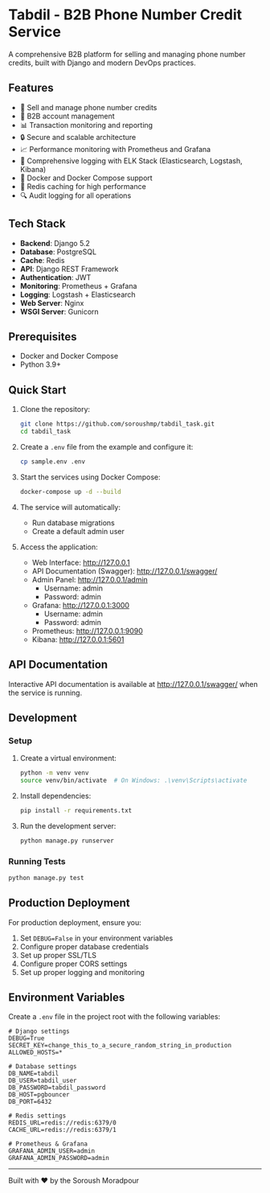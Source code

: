 # Tabdil - B2B Phone Number Credit Service

A comprehensive B2B platform for selling and managing phone number credits, built with Django and modern DevOps practices.

## Features

- 📱 Sell and manage phone number credits
- 🏢 B2B account management
- 📊 Transaction monitoring and reporting
- 🔒 Secure and scalable architecture
- 📈 Performance monitoring with Prometheus and Grafana
- 📝 Comprehensive logging with ELK Stack (Elasticsearch, Logstash, Kibana)
- 🐳 Docker and Docker Compose support
- 🔄 Redis caching for high performance
- 🔍 Audit logging for all operations

## Tech Stack

- **Backend**: Django 5.2
- **Database**: PostgreSQL
- **Cache**: Redis
- **API**: Django REST Framework
- **Authentication**: JWT
- **Monitoring**: Prometheus + Grafana
- **Logging**: Logstash + Elasticsearch
- **Web Server**: Nginx
- **WSGI Server**: Gunicorn

## Prerequisites

- Docker and Docker Compose
- Python 3.9+


## Quick Start

1. Clone the repository:
   ```bash
   git clone https://github.com/soroushmp/tabdil_task.git
   cd tabdil_task
   ```

2. Create a `.env` file from the example and configure it:
   ```bash
   cp sample.env .env
   ```

3. Start the services using Docker Compose:
   ```bash
   docker-compose up -d --build
   ```

4. The service will automatically:
   - Run database migrations
   - Create a default admin user

5. Access the application:
   - Web Interface: http://127.0.0.1
   - API Documentation (Swagger): http://127.0.0.1/swagger/
   - Admin Panel: http://127.0.0.1/admin
     - Username: admin
     - Password: admin
   - Grafana: http://127.0.0.1:3000
     - Username: admin
     - Password: admin
   - Prometheus: http://127.0.0.1:9090
   - Kibana: http://127.0.0.1:5601

## API Documentation

Interactive API documentation is available at http://127.0.0.1/swagger/ when the service is running.

## Development

### Setup

1. Create a virtual environment:
   ```bash
   python -m venv venv
   source venv/bin/activate  # On Windows: .\venv\Scripts\activate
   ```

2. Install dependencies:
   ```bash
   pip install -r requirements.txt
   ```

3. Run the development server:
   ```bash
   python manage.py runserver
   ```

### Running Tests

```bash
python manage.py test
```

## Production Deployment

For production deployment, ensure you:

1. Set `DEBUG=False` in your environment variables
2. Configure proper database credentials
3. Set up proper SSL/TLS
4. Configure proper CORS settings
5. Set up proper logging and monitoring

## Environment Variables

Create a `.env` file in the project root with the following variables:

```
# Django settings
DEBUG=True
SECRET_KEY=change_this_to_a_secure_random_string_in_production
ALLOWED_HOSTS=*

# Database settings
DB_NAME=tabdil
DB_USER=tabdil_user
DB_PASSWORD=tabdil_password
DB_HOST=pgbouncer
DB_PORT=6432

# Redis settings
REDIS_URL=redis://redis:6379/0
CACHE_URL=redis://redis:6379/1

# Prometheus & Grafana
GRAFANA_ADMIN_USER=admin
GRAFANA_ADMIN_PASSWORD=admin
```


---

Built with ❤️ by the Soroush Moradpour
